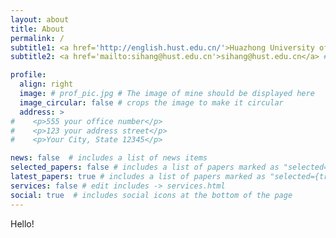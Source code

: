 ```yaml
---
layout: about
title: About
permalink: /
subtitle1: <a href='http://english.hust.edu.cn/'>Huazhong University of Science and Technology(Hust)</a>, Wuhan, China. <br/>
subtitle2: <a href='mailto:sihang@hust.edu.cn'>sihang@hust.edu.cn</a> #. Moto. Etc.

profile:
  align: right
  image: # prof_pic.jpg # The image of mine should be displayed here
  image_circular: false # crops the image to make it circular
  address: >
#    <p>555 your office number</p>
#    <p>123 your address street</p>
#    <p>Your City, State 12345</p>

news: false  # includes a list of news items
selected_papers: false # includes a list of papers marked as "selected={true}"
latest_papers: true # includes a list of papers marked as "selected={true}"
services: false # edit includes -> services.html
social: true  # includes social icons at the bottom of the page
---
```


Hello!

<!-- Write your biography here. Tell the world about yourself. Link to your favorite [subreddit](http://reddit.com). You can put a picture in, too. The code is already in, just name your picture `prof_pic.jpg` and put it in the `img/` folder.

Put your address / P.O. box / other info right below your picture. You can also disable any these elements by editing `profile` property of the YAML header of your `_pages/about.md`. Edit `_bibliography/papers.bib` and Jekyll will render your [publications page](/al-folio/publications/) automatically.

Link to your social media connections, too. This theme is set up to use [Font Awesome icons](http://fortawesome.github.io/Font-Awesome/) and [Academicons](https://jpswalsh.github.io/academicons/), like the ones below. Add your Facebook, Twitter, LinkedIn, Google Scholar, or just disable all of them. -->
